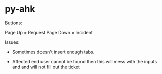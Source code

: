 # py-ahk

Buttons:

Page Up = Request
Page Down = Incident

Issues:

- Sometimes doesn't insert enough tabs.

- Affected end user cannot be found then this will mess with the inputs and and will not fill out the ticket
